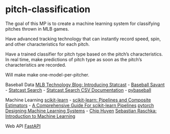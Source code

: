 # pitch-classification

The goal of this MP is to create a machine learning system for classifying pitches thrown in MLB games.

Have advanced tracking technology that can instantly record speed, spin, and other characteristics for each pitch.

Have a trained classifier for pitch type based on the pitch’s characteristics.
In real time, make predictions of pitch type as soon as the pitch’s characteristics are recorded.

Will make make one-model-per-pitcher.

Baseball Data
    [MLB Technology Blog: Introducing Statcast](https://technology.mlblogs.com/introducing-statcast-2020-hawk-eye-and-google-cloud-a5f5c20321b8)
        - [Baseball Savant](https://baseballsavant.mlb.com/)
        - [Statcast Search](https://baseballsavant.mlb.com/statcast_search)
        - [Statcast Search CSV Documentation](https://baseballsavant.mlb.com/csv-docs)
        - [pybaseball](https://pypi.org/project/pybaseball/)

Machine Learning
    [scikit-learn](https://scikit-learn.org/stable/index.html)
        - [scikit-learn: Pipelines and Composite Estimators](https://scikit-learn.org/stable/modules/compose.html)
        - [A Comprehensive Guide For scikit-learn Pipelines](https://mahmoudyusof.github.io/general/scikit-learn-pipelines/)
    [pytorch](https://pytorch.org/)
    [Designing Machine Learning Systems](https://i-share-uiu.primo.exlibrisgroup.com/discovery/fulldisplay?docid=alma99955167516705899&context=L&vid=01CARLI_UIU:CARLI_UIU&search_scope=MyInstitution&tab=LibraryCatalog&lang=en)
        - [Chip Huyen](https://huyenchip.com/)
    [Sebastian Raschka: Introduction to Machine Learning](https://sebastianraschka.com/blog/2021/ml-course.html)

Web API
    [FastAPI](https://fastapi.tiangolo.com/)
